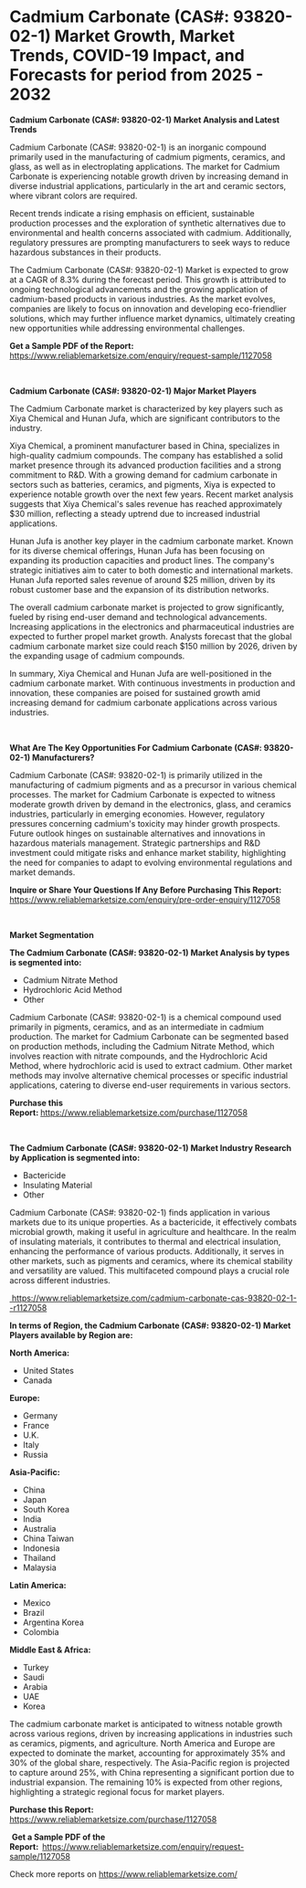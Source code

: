 <p><h1>Cadmium Carbonate (CAS#: 93820-02-1) Market Growth, Market Trends, COVID-19 Impact, and Forecasts for period from 2025 - 2032</h1></p><p><strong>Cadmium Carbonate (CAS#: 93820-02-1) Market Analysis and Latest Trends</strong></p>
<p><p>Cadmium Carbonate (CAS#: 93820-02-1) is an inorganic compound primarily used in the manufacturing of cadmium pigments, ceramics, and glass, as well as in electroplating applications. The market for Cadmium Carbonate is experiencing notable growth driven by increasing demand in diverse industrial applications, particularly in the art and ceramic sectors, where vibrant colors are required. </p><p>Recent trends indicate a rising emphasis on efficient, sustainable production processes and the exploration of synthetic alternatives due to environmental and health concerns associated with cadmium. Additionally, regulatory pressures are prompting manufacturers to seek ways to reduce hazardous substances in their products.</p><p>The Cadmium Carbonate (CAS#: 93820-02-1) Market is expected to grow at a CAGR of 8.3% during the forecast period. This growth is attributed to ongoing technological advancements and the growing application of cadmium-based products in various industries. As the market evolves, companies are likely to focus on innovation and developing eco-friendlier solutions, which may further influence market dynamics, ultimately creating new opportunities while addressing environmental challenges.</p></p>
<p><strong>Get a Sample PDF of the Report:&nbsp;</strong> <a href="https://www.reliablemarketsize.com/enquiry/request-sample/1127058?utm_campaign=3201&utm_medium=2&utm_source=Github&utm_content=ia&utm_term=30032025&utm_id=cadmium-carbonate-cas-93820-02-1">https://www.reliablemarketsize.com/enquiry/request-sample/1127058</a></p>
<p>&nbsp;</p>
<p><strong>Cadmium Carbonate (CAS#: 93820-02-1) Major Market Players</strong></p>
<p><p>The Cadmium Carbonate market is characterized by key players such as Xiya Chemical and Hunan Jufa, which are significant contributors to the industry. </p><p>Xiya Chemical, a prominent manufacturer based in China, specializes in high-quality cadmium compounds. The company has established a solid market presence through its advanced production facilities and a strong commitment to R&D. With a growing demand for cadmium carbonate in sectors such as batteries, ceramics, and pigments, Xiya is expected to experience notable growth over the next few years. Recent market analysis suggests that Xiya Chemical's sales revenue has reached approximately $30 million, reflecting a steady uptrend due to increased industrial applications.</p><p>Hunan Jufa is another key player in the cadmium carbonate market. Known for its diverse chemical offerings, Hunan Jufa has been focusing on expanding its production capacities and product lines. The company's strategic initiatives aim to cater to both domestic and international markets. Hunan Jufa reported sales revenue of around $25 million, driven by its robust customer base and the expansion of its distribution networks.</p><p>The overall cadmium carbonate market is projected to grow significantly, fueled by rising end-user demand and technological advancements. Increasing applications in the electronics and pharmaceutical industries are expected to further propel market growth. Analysts forecast that the global cadmium carbonate market size could reach $150 million by 2026, driven by the expanding usage of cadmium compounds.</p><p>In summary, Xiya Chemical and Hunan Jufa are well-positioned in the cadmium carbonate market. With continuous investments in production and innovation, these companies are poised for sustained growth amid increasing demand for cadmium carbonate applications across various industries.</p></p>
<p>&nbsp;</p>
<p><strong>What Are The Key Opportunities For Cadmium Carbonate (CAS#: 93820-02-1) Manufacturers?</strong></p>
<p><p>Cadmium Carbonate (CAS#: 93820-02-1) is primarily utilized in the manufacturing of cadmium pigments and as a precursor in various chemical processes. The market for Cadmium Carbonate is expected to witness moderate growth driven by demand in the electronics, glass, and ceramics industries, particularly in emerging economies. However, regulatory pressures concerning cadmium's toxicity may hinder growth prospects. Future outlook hinges on sustainable alternatives and innovations in hazardous materials management. Strategic partnerships and R&D investment could mitigate risks and enhance market stability, highlighting the need for companies to adapt to evolving environmental regulations and market demands.</p></p>
<p><strong>Inquire or Share Your Questions If Any Before Purchasing This Report:</strong> <a href="https://www.reliablemarketsize.com/enquiry/pre-order-enquiry/1127058?utm_campaign=3201&utm_medium=2&utm_source=Github&utm_content=ia&utm_term=30032025&utm_id=cadmium-carbonate-cas-93820-02-1">https://www.reliablemarketsize.com/enquiry/pre-order-enquiry/1127058</a></p>
<p>&nbsp;</p>
<p><strong>Market Segmentation</strong></p>
<p><strong>The Cadmium Carbonate (CAS#: 93820-02-1) Market Analysis by types is segmented into:</strong></p>
<p><ul><li>Cadmium Nitrate Method</li><li>Hydrochloric Acid Method</li><li>Other</li></ul></p>
<p><p>Cadmium Carbonate (CAS#: 93820-02-1) is a chemical compound used primarily in pigments, ceramics, and as an intermediate in cadmium production. The market for Cadmium Carbonate can be segmented based on production methods, including the Cadmium Nitrate Method, which involves reaction with nitrate compounds, and the Hydrochloric Acid Method, where hydrochloric acid is used to extract cadmium. Other market methods may involve alternative chemical processes or specific industrial applications, catering to diverse end-user requirements in various sectors.</p></p>
<p><strong>Purchase this Report:&nbsp;</strong><a href="https://www.reliablemarketsize.com/purchase/1127058?utm_campaign=3201&utm_medium=2&utm_source=Github&utm_content=ia&utm_term=30032025&utm_id=cadmium-carbonate-cas-93820-02-1">https://www.reliablemarketsize.com/purchase/1127058</a></p>
<p>&nbsp;</p>
<p><strong>The Cadmium Carbonate (CAS#: 93820-02-1) Market Industry Research by Application is segmented into:</strong></p>
<p><ul><li>Bactericide</li><li>Insulating Material</li><li>Other</li></ul></p>
<p><p>Cadmium Carbonate (CAS#: 93820-02-1) finds application in various markets due to its unique properties. As a bactericide, it effectively combats microbial growth, making it useful in agriculture and healthcare. In the realm of insulating materials, it contributes to thermal and electrical insulation, enhancing the performance of various products. Additionally, it serves in other markets, such as pigments and ceramics, where its chemical stability and versatility are valued. This multifaceted compound plays a crucial role across different industries.</p></p>
<p><a href="https://www.reliablemarketsize.com/cadmium-carbonate-cas-93820-02-1--r1127058?utm_campaign=3201&utm_medium=2&utm_source=Github&utm_content=ia&utm_term=30032025&utm_id=cadmium-carbonate-cas-93820-02-1">&nbsp;https://www.reliablemarketsize.com/cadmium-carbonate-cas-93820-02-1--r1127058</a></p>
<p><strong>In terms of Region, the Cadmium Carbonate (CAS#: 93820-02-1) Market Players available by Region are:</strong></p>
<p>
    <p> <strong> North America: </strong>
        <ul>
            <li>United States</li>
            <li>Canada</li>
        </ul>
        </p> 
    <p> <strong> Europe: </strong>
        <ul>
            <li>Germany</li>
            <li>France</li>
            <li>U.K.</li>
            <li>Italy</li>
            <li>Russia</li>
        </ul>
        </p> 
    <p> <strong> Asia-Pacific: </strong>
        <ul>
            <li>China</li>
            <li>Japan</li>
            <li>South Korea</li>
            <li>India</li>
            <li>Australia</li>
            <li>China Taiwan</li>
            <li>Indonesia</li>
            <li>Thailand</li>
            <li>Malaysia</li>
        </ul>
        </p> 
    <p> <strong> Latin America: </strong>
        <ul>
            <li>Mexico</li>
            <li>Brazil</li>
            <li>Argentina Korea</li>
            <li>Colombia</li>
        </ul>
        </p> 
    <p> <strong> Middle East & Africa: </strong>
        <ul>
            <li>Turkey</li>
            <li>Saudi</li>
            <li>Arabia</li>
            <li>UAE</li>
            <li>Korea</li>
        </ul>
    </p>
    </p>
<p><p>The cadmium carbonate market is anticipated to witness notable growth across various regions, driven by increasing applications in industries such as ceramics, pigments, and agriculture. North America and Europe are expected to dominate the market, accounting for approximately 35% and 30% of the global share, respectively. The Asia-Pacific region is projected to capture around 25%, with China representing a significant portion due to industrial expansion. The remaining 10% is expected from other regions, highlighting a strategic regional focus for market players.</p></p>
<p><strong>Purchase this Report: </strong><a href="https://www.reliablemarketsize.com/purchase/1127058?utm_campaign=3201&utm_medium=2&utm_source=Github&utm_content=ia&utm_term=30032025&utm_id=cadmium-carbonate-cas-93820-02-1">https://www.reliablemarketsize.com/purchase/1127058</a></p>
<p>&nbsp;<strong>Get a Sample PDF of the Report:&nbsp;&nbsp;</strong><a href="https://www.reliablemarketsize.com/enquiry/request-sample/1127058?utm_campaign=3201&utm_medium=2&utm_source=Github&utm_content=ia&utm_term=30032025&utm_id=cadmium-carbonate-cas-93820-02-1">https://www.reliablemarketsize.com/enquiry/request-sample/1127058</a></p>
<p><strong></strong></p>
<p>Check more reports on <a href="https://www.reliablemarketsize.com/?utm_campaign=3201&utm_medium=2&utm_source=Github&utm_content=ia&utm_term=30032025&utm_id=cadmium-carbonate-cas-93820-02-1">https://www.reliablemarketsize.com/</a></p>